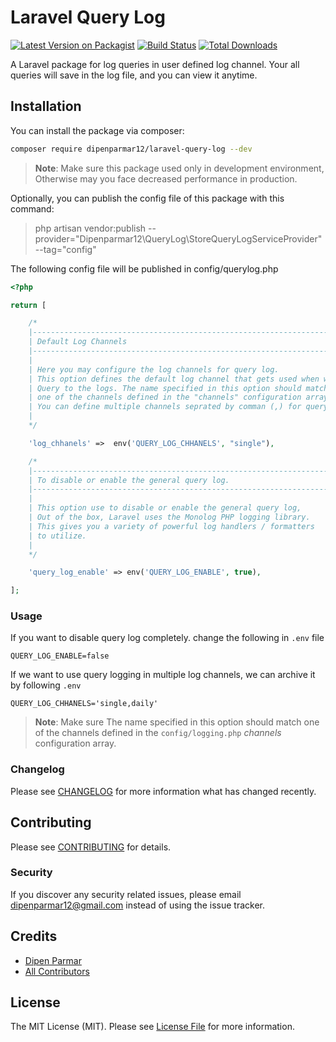 # Laravel Query Log

[![Latest Version on Packagist](https://img.shields.io/packagist/v/dipenparmar12/laravel-query-log.svg?style=flat-square)](https://packagist.org/packages/dipenparmar12/laravel-query-log)
[![Build Status](https://img.shields.io/travis/dipenparmar12/laravel-query-log/master.svg?style=flat-square)](https://travis-ci.org/dipenparmar12/laravel-query-log)
[![Total Downloads](https://img.shields.io/packagist/dt/dipenparmar12/laravel-query-log.svg?style=flat-square)](https://packagist.org/packages/dipenparmar12/laravel-query-log)

A Laravel package for log queries in user defined log channel. Your all queries will save in the log file, and you can view it anytime.

## Installation

You can install the package via composer:

```bash
composer require dipenparmar12/laravel-query-log --dev
```
> **Note**: Make sure this package used only in development environment, Otherwise may you face decreased performance in production. 


 Optionally, you can publish the config file of this package with this command:

 > php artisan vendor:publish --provider="Dipenparmar12\QueryLog\StoreQueryLogServiceProvider" --tag="config"

 The following config file will be published in config/querylog.php
 
 
```php
<?php

return [

    /*
    |--------------------------------------------------------------------------
    | Default Log Channels
    |--------------------------------------------------------------------------
    |
    | Here you may configure the log channels for query log.
    | This option defines the default log channel that gets used when writing
    | Query to the logs. The name specified in this option should match
    | one of the channels defined in the "channels" configuration array.
    | You can define multiple channels seprated by comman (,) for query log.
    | 
    */

    'log_chhanels' =>  env('QUERY_LOG_CHHANELS', "single"),

    /*
    |--------------------------------------------------------------------------
    | To disable or enable the general query log.
    |--------------------------------------------------------------------------
    |
    | This option use to disable or enable the general query log,
    | Out of the box, Laravel uses the Monolog PHP logging library. 
    | This gives you a variety of powerful log handlers / formatters 
    | to utilize.
    |
    */

    'query_log_enable' => env('QUERY_LOG_ENABLE', true),

];
```

### Usage

If you want to disable query log completely. change the following in ```.env``` file
 
```dotenv
QUERY_LOG_ENABLE=false
``` 

If we want to use query logging in multiple log channels, we can archive it by following ```.env``` 

```dotenv
QUERY_LOG_CHHANELS='single,daily'
``` 
> **Note**: Make sure The name specified in this option should match one of the channels defined in the ```config/logging.php``` *channels* configuration array.

### Changelog

Please see [CHANGELOG](CHANGELOG.md) for more information what has changed recently.

## Contributing

Please see [CONTRIBUTING](CONTRIBUTING.md) for details.

### Security

If you discover any security related issues, please email dipenparmar12@gmail.com instead of using the issue tracker.

## Credits

-   [Dipen Parmar](https://github.com/dipenparmar12)
-   [All Contributors](../../contributors)

## License

The MIT License (MIT). Please see [License File](LICENSE.md) for more information.
